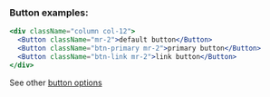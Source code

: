 ### Button examples:

```jsx
<div className="column col-12">
  <Button className="mr-2">default button</Button>
  <Button className="btn-primary mr-2">primary button</Button>
  <Button className="btn-link mr-2">link button</Button>
</div>
```

See other [button options](https://picturepan2.github.io/spectre/elements/buttons.html)
